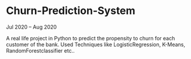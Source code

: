 # Churn-Prediction-System
Jul 2020 – Aug 2020

A real life project in Python to predict the propensity to churn for each customer of the bank. Used Techniques like LogisticRegression, K-Means, RandomForestclassifier etc..
